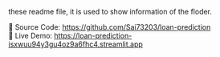these readme file, it is used to show information of the floder.

🔗 Source Code: https://github.com/Sai73203/loan-prediction  
🚀 Live Demo: https://loan-prediction-isxwuu94y3gu4oz9a6fhc4.streamlit.app
